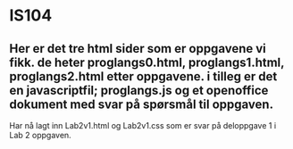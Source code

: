 IS104
=====

Her er det tre html sider som er oppgavene vi fikk.
de heter proglangs0.html, proglangs1.html, proglangs2.html etter oppgavene.
i tilleg er det en javascriptfil; proglangs.js og et openoffice dokument med svar på spørsmål til oppgaven.
----------------------------------------------------------------------------------------------------------------
Har nå lagt inn Lab2v1.html og Lab2v1.css som er svar på deloppgave 1 i Lab 2 oppgaven.
